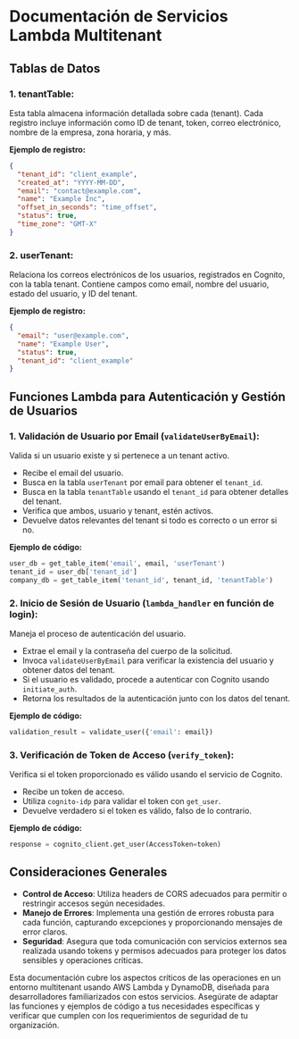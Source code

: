 
# Documentación de Servicios Lambda Multitenant

## Tablas de Datos

### 1. **tenantTable**: 
Esta tabla almacena información detallada sobre cada  (tenant). Cada registro incluye información como ID de tenant, token, correo electrónico, nombre de la empresa, zona horaria, y más.
   
**Ejemplo de registro:**
```json
{
  "tenant_id": "client_example",
  "created_at": "YYYY-MM-DD",
  "email": "contact@example.com",
  "name": "Example Inc",
  "offset_in_seconds": "time_offset",
  "status": true,
  "time_zone": "GMT-X"
}
```

### 2. **userTenant**: 
Relaciona los correos electrónicos de los usuarios, registrados en Cognito, con la tabla tenant. Contiene campos como email, nombre del usuario, estado del usuario, y ID del tenant.

**Ejemplo de registro:**
```json
{
  "email": "user@example.com",
  "name": "Example User",
  "status": true,
  "tenant_id": "client_example"
}
```

## Funciones Lambda para Autenticación y Gestión de Usuarios

### 1. **Validación de Usuario por Email (`validateUserByEmail`)**: 
Valida si un usuario existe y si pertenece a un tenant activo.
   
- Recibe el email del usuario.
- Busca en la tabla `userTenant` por email para obtener el `tenant_id`.
- Busca en la tabla `tenantTable` usando el `tenant_id` para obtener detalles del tenant.
- Verifica que ambos, usuario y tenant, estén activos.
- Devuelve datos relevantes del tenant si todo es correcto o un error si no.

**Ejemplo de código:**
```python
user_db = get_table_item('email', email, 'userTenant')
tenant_id = user_db['tenant_id']
company_db = get_table_item('tenant_id', tenant_id, 'tenantTable')
```

### 2. **Inicio de Sesión de Usuario (`lambda_handler` en función de login)**: 
Maneja el proceso de autenticación del usuario.
   
- Extrae el email y la contraseña del cuerpo de la solicitud.
- Invoca `validateUserByEmail` para verificar la existencia del usuario y obtener datos del tenant.
- Si el usuario es validado, procede a autenticar con Cognito usando `initiate_auth`.
- Retorna los resultados de la autenticación junto con los datos del tenant.

**Ejemplo de código:**
```python
validation_result = validate_user({'email': email})
```

### 3. **Verificación de Token de Acceso (`verify_token`)**: 
Verifica si el token proporcionado es válido usando el servicio de Cognito.
   
- Recibe un token de acceso.
- Utiliza `cognito-idp` para validar el token con `get_user`.
- Devuelve verdadero si el token es válido, falso de lo contrario.

**Ejemplo de código:**
```python
response = cognito_client.get_user(AccessToken=token)
```

## Consideraciones Generales

- **Control de Acceso**: Utiliza headers de CORS adecuados para permitir o restringir accesos según necesidades.
- **Manejo de Errores**: Implementa una gestión de errores robusta para cada función, capturando excepciones y proporcionando mensajes de error claros.
- **Seguridad**: Asegura que toda comunicación con servicios externos sea realizada usando tokens y permisos adecuados para proteger los datos sensibles y operaciones críticas.

Esta documentación cubre los aspectos críticos de las operaciones en un entorno multitenant usando AWS Lambda y DynamoDB, diseñada para desarrolladores familiarizados con estos servicios. Asegúrate de adaptar las funciones y ejemplos de código a tus necesidades específicas y verificar que cumplen con los requerimientos de seguridad de tu organización.

